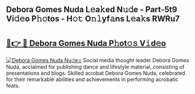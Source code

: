 ## Debora Gomes Nuda L𝚎a𝚔ed N𝚞𝚍e - Part-5t9 Vi𝚍𝚎o P𝚑𝚘tos - H𝚘𝚝 O𝚗𝚕yf𝚊ns L𝚎a𝚔s RWRu7

# <h2><a href="http://kf10jwo.oniu.top/?m=Debora+Gomes+Nuda">🔗👉 🔴 Debora Gomes Nuda P𝚑ot𝚘𝚜 V𝚒d𝚎o</a></h2>

[![Debora Gomes Nuda Nu𝚍e𝚜](https://i.imgur.com/0qMVB7G.gif)](http://kf10jwo.oniu.top/?m=Debora+Gomes+Nuda)
Social media thought leader Debora Gomes Nuda, acclaimed for publishing dance and lifestyle material, consisting of presentations and blogs. Skilled acrobat Debora Gomes Nuda, celebrated for their remarkable abilities and achievements in performing acrobatic feats.  
